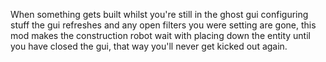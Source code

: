 When something gets built whilst you're still in the ghost gui configuring stuff the gui refreshes and any open filters you were setting are gone,
this mod makes the construction robot wait with placing down the entity until you have closed the gui, that way you'll never get kicked out again.
